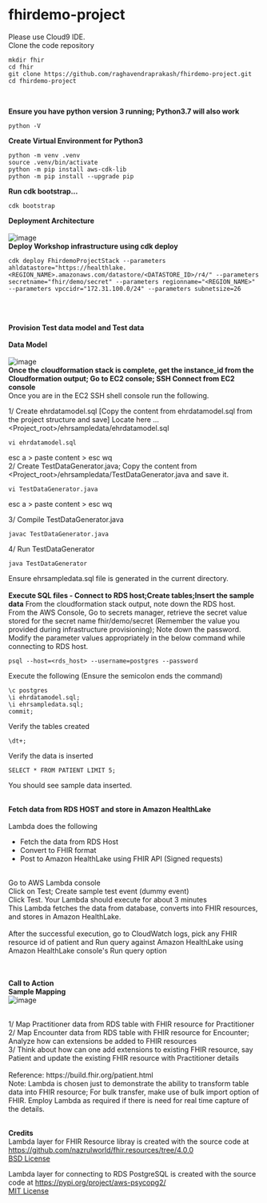 # fhirdemo-project

Please use Cloud9 IDE. <br>
Clone the code repository
```
mkdir fhir
cd fhir
git clone https://github.com/raghavendraprakash/fhirdemo-project.git
cd fhirdemo-project
```

<br>

**Ensure you have python version 3 running; Python3.7 will also work** 

```
python -V
```
**Create Virtual Environment for Python3**
```
python -m venv .venv
source .venv/bin/activate
python -m pip install aws-cdk-lib
python -m pip install --upgrade pip
```
**Run cdk bootstrap...**
```
cdk bootstrap
```

**Deployment Architecture**
<br><br>
![image](https://github.com/raghavendraprakash/fhirdemo-project/assets/6112970/ca230938-2ae6-42c7-ae95-629557df86ad)
<br>
**Deploy Workshop infrastructure using cdk deploy**
```
cdk deploy FhirdemoProjectStack --parameters ahldatastore="https://healthlake.<REGION_NAME>.amazonaws.com/datastore/<DATASTORE_ID>/r4/" --parameters secretname="fhir/demo/secret" --parameters regionname="<REGION_NAME>" --parameters vpccidr="172.31.100.0/24" --parameters subnetsize=26
```
<br> 

<br>

**Provision Test data model and Test data**
<br><br>
**Data Model**
<br><br>
![image](https://github.com/raghavendraprakash/fhirdemo-project/assets/6112970/f5a78ade-68fa-4fd4-8ae6-8ece9840384a)
<br>
**Once the cloudformation stack is complete, get the instance_id from the Cloudformation output; Go to EC2 console; SSH Connect from EC2 console**
<Br> Once you are in the EC2 SSH shell console run the following.

1/ Create ehrdatamodel.sql [Copy the content from ehrdatamodel.sql from the project structure and save] Locate here ...<Project_root>/ehrsampledata/ehrdatamodel.sql
```
vi ehrdatamodel.sql 
```
esc a > paste content > esc wq <br>
2/ Create TestDataGenerator.java; Copy the content from <Project_root>/ehrsampledata/TestDataGenerator.java and save it.
```
vi TestDataGenerator.java  
```
esc a > paste content > esc wq <br>

3/ Compile TestDataGenerator.java
```
javac TestDataGenerator.java
```
4/ Run TestDataGenerator
```
java TestDataGenerator
```
Ensure ehrsampledata.sql file is generated in the current directory.
<br><br>
**Execute SQL files - Connect to RDS host;Create tables;Insert the sample data**
From the cloudformation stack output, note down the RDS host. <br>
From the AWS Console, Go to secrets manager, retrieve the secret value stored for the secret name fhir/demo/secret (Remember the value you provided during infrastructure provisioning); Note down the password.<br>
Modify the parameter values appropriately in the below command while connecting to RDS host.
```
psql --host=<rds_host> --username=postgres --password
```
Execute the following (Ensure the semicolon ends the command)
```
\c postgres
\i ehrdatamodel.sql;
\i ehrsampledata.sql;
commit;
```
Verify the tables created
```
\dt+;
````
Verify the data is inserted
```
SELECT * FROM PATIENT LIMIT 5;
```
You should see sample data inserted.
<br><br>

**Fetch data from RDS HOST and store in Amazon HealthLake**
<br><br>
Lambda does the following <br>
- Fetch the data from RDS Host <br>
- Convert to FHIR format <br>
- Post to Amazon HealthLake using FHIR API (Signed requests) <br>
<br>
Go to AWS Lambda console<br>
Click on Test; Create sample test event (dummy event) <br>
Click Test. Your Lambda should execute for about 3 minutes<br>
This Lambda fetches the data from database, converts into FHIR resources, and stores in Amazon HealthLake.<br>
<br>
After the successful execution, go to CloudWatch logs, pick any FHIR resource id of patient and Run query against Amazon HealthLake using Amazon HealthLake console's Run query option <br>
<br><br>

**Call to Action**
<br>
**Sample Mapping**
<br>
![image](https://github.com/raghavendraprakash/fhirdemo-project/assets/6112970/89f7cc0b-cb35-44c6-aee9-7aec7cf492fe)

<br>
1/ Map Practitioner data from RDS table with FHIR resource for Practitioner <br>
2/ Map Encounter data from RDS table with FHIR resource for Encounter; Analyze how can extensions be added to FHIR resources <br>
3/ Think about how can one add extensions to existing FHIR resource, say Patient and update the existing FHIR resource with Practitioner details <br>
<br>
Reference: https://build.fhir.org/patient.html
<br>
Note: Lambda is chosen just to demonstrate the ability to transform table data into FHIR resource; For bulk transfer, make use of bulk import option of FHIR. Employ Lambda as required if there is need for real time capture of the details.
<br>
<br>

**Credits**
<br>
Lambda layer for FHIR Resource libray is created with the source code at https://github.com/nazrulworld/fhir.resources/tree/4.0.0 <br>
[BSD License](https://github.com/nazrulworld/fhir.resources/blob/main/LICENSE) <br>

Lambda layer for connecting to RDS PostgreSQL is created with the source code at https://pypi.org/project/aws-psycopg2/ <br>
[MIT License](https://pypi.org/search/?c=License+%3A%3A+OSI+Approved+%3A%3A+MIT+License)




